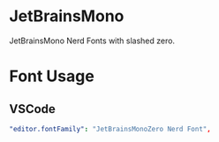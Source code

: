 # JetBrainsMono

JetBrainsMono Nerd Fonts with slashed zero.

# Font Usage

## VSCode

```yaml
"editor.fontFamily": "JetBrainsMonoZero Nerd Font",
```
